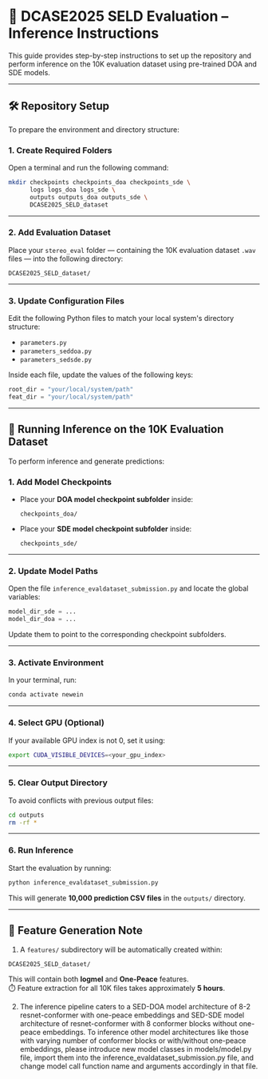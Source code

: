 # 🎼 DCASE2025 SELD Evaluation – Inference Instructions

This guide provides step-by-step instructions to set up the repository and perform inference on the 10K evaluation dataset using pre-trained DOA and SDE models.

---

## 🛠️ Repository Setup

To prepare the environment and directory structure:

### 1. Create Required Folders

Open a terminal and run the following command:

```bash
mkdir checkpoints checkpoints_doa checkpoints_sde \
      logs logs_doa logs_sde \
      outputs outputs_doa outputs_sde \
      DCASE2025_SELD_dataset
```

---

### 2. Add Evaluation Dataset

Place your `stereo_eval` folder — containing the 10K evaluation dataset `.wav` files — into the following directory:

```
DCASE2025_SELD_dataset/
```

---

### 3. Update Configuration Files

Edit the following Python files to match your local system's directory structure:

- `parameters.py`
- `parameters_seddoa.py`
- `parameters_sedsde.py`

Inside each file, update the values of the following keys:

```python
root_dir = "your/local/system/path"
feat_dir = "your/local/system/path"
```

---

## 🧪 Running Inference on the 10K Evaluation Dataset

To perform inference and generate predictions:

### 1. Add Model Checkpoints

- Place your **DOA model checkpoint subfolder** inside:
  ```
  checkpoints_doa/
  ```

- Place your **SDE model checkpoint subfolder** inside:
  ```
  checkpoints_sde/
  ```

---

### 2. Update Model Paths

Open the file `inference_evaldataset_submission.py` and locate the global variables:

```python
model_dir_sde = ...
model_dir_doa = ...
```

Update them to point to the corresponding checkpoint subfolders.

---

### 3. Activate Environment

In your terminal, run:
```bash
conda activate newein
```

---

### 4. Select GPU (Optional)

If your available GPU index is not 0, set it using:
```bash
export CUDA_VISIBLE_DEVICES=<your_gpu_index>
```

---

### 5. Clear Output Directory

To avoid conflicts with previous output files:
```bash
cd outputs
rm -rf *
```

---

### 6. Run Inference

Start the evaluation by running:
```bash
python inference_evaldataset_submission.py
```

This will generate **10,000 prediction CSV files** in the `outputs/` directory.

---

## 📂 Feature Generation Note

1. A `features/` subdirectory will be automatically created within:

```
DCASE2025_SELD_dataset/
```

This will contain both **logmel** and **One-Peace** features.  
⏱️ Feature extraction for all 10K files takes approximately **5 hours**.

2. The inference pipeline caters to a SED-DOA model architecture of 8-2 resnet-conformer with one-peace embeddings and SED-SDE model architecture of resnet-conformer with 8 conformer blocks without one-peace embeddings. To inference other model architectures like those with varying number of conformer blocks or with/without one-peace embeddings, please introduce new model classes in models/model.py file, import them into the inference_evaldataset_submission.py file, and change model call function name and arguments accordingly in that file.